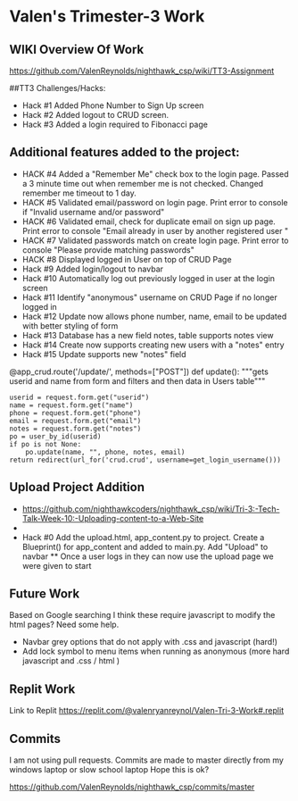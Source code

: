 # Valen's Trimester-3 Work

## WIKI Overview Of Work
https://github.com/ValenReynolds/nighthawk_csp/wiki/TT3-Assignment 

##TT3 Challenges/Hacks:
* Hack #1 Added Phone Number to Sign Up screen
* Hack #2 Added logout to CRUD screen.
* Hack #3 Added a login required to Fibonacci page

## Additional features added to the project:
* HACK #4 Added a "Remember Me" check box to the login page. Passed a 3 minute time out when remember me is not checked. Changed remember me timeout to 1 day.
* HACK #5 Validated email/password on login page. Print error to console if "Invalid username and/or password"
* HACK #6 Validated email, check for duplicate email on sign up page. Print error to console "Email already in user by another registered user "
* HACK #7 Validated passwords match on create login page. Print error to console "Please provide matching passwords"
* HACK #8 Displayed logged in User on top of CRUD Page
* Hack #9 Added login/logout to navbar
* Hack #10 Automatically log out previously logged in user at the login screen
* Hack #11 Identify "anonymous" username on CRUD Page if no longer logged in
* Hack #12 Update now allows phone number, name, email to be updated with better styling of form
* Hack #13 Database has a new field notes, table supports notes view
* Hack #14 Create now supports creating new users with a "notes" entry
* Hack #15 Update supports new "notes" field

@app_crud.route('/update/', methods=["POST"])
def update():
    """gets userid and name from form and filters and then data in  Users table"""

    userid = request.form.get("userid")
    name = request.form.get("name")
    phone = request.form.get("phone")
    email = request.form.get("email")
    notes = request.form.get("notes")
    po = user_by_id(userid)
    if po is not None:
        po.update(name, "", phone, notes, email)
    return redirect(url_for('crud.crud', username=get_login_username()))

## Upload Project Addition
* https://github.com/nighthawkcoders/nighthawk_csp/wiki/Tri-3:-Tech-Talk-Week-10:-Uploading-content-to-a-Web-Site
* 
* Hack #0 Add the upload.html, app_content.py to project. Create a Blueprint() for app_content and added to main.py. Add "Upload" to navbar
** Once a user logs in they can now use the upload page we were given to start

## Future Work
Based on Google searching I think these require javascript to modify the html pages? Need some help.
* Navbar grey options that do not apply with .css and javascript (hard!)
* Add lock symbol to menu items when running as anonymous (more hard javascript and .css / html )

## Replit Work

Link to Replit https://replit.com/@valenryanreynol/Valen-Tri-3-Work#.replit

## Commits
I am not using pull requests. Commits are made to master directly from my windows laptop or slow school laptop 
Hope this is ok?

https://github.com/ValenReynolds/nighthawk_csp/commits/master 
